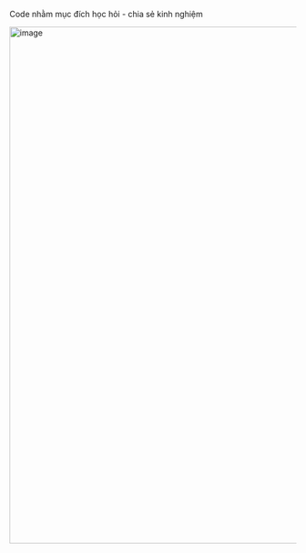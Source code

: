 Code nhằm mục đích học hỏi - chia sẻ kinh nghiệm

<img width="1910" height="909" alt="image" src="https://github.com/user-attachments/assets/0e383140-2810-43d4-bc04-dbf3f3416cf6" />
